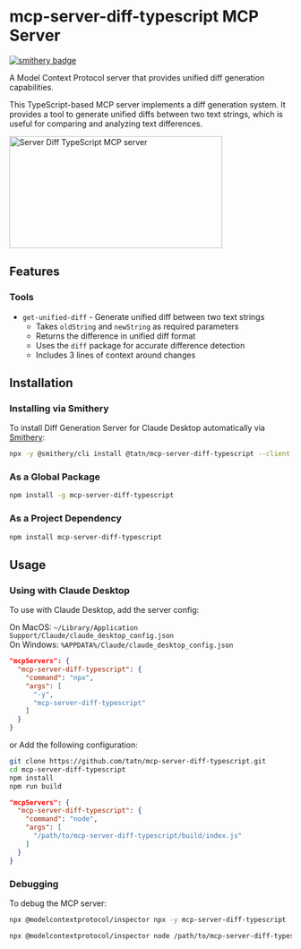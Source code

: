 # mcp-server-diff-typescript MCP Server
[![smithery badge](https://smithery.ai/badge/@tatn/mcp-server-diff-typescript)](https://smithery.ai/server/@tatn/mcp-server-diff-typescript)

A Model Context Protocol server that provides unified diff generation capabilities.

This TypeScript-based MCP server implements a diff generation system. It provides a tool to generate unified diffs between two text strings, which is useful for comparing and analyzing text differences.

<a href="https://glama.ai/mcp/servers/3sbmp65pce"><img width="380" height="200" src="https://glama.ai/mcp/servers/3sbmp65pce/badge" alt="Server Diff TypeScript MCP server" /></a>

## Features

### Tools

- `get-unified-diff` - Generate unified diff between two text strings
  - Takes `oldString` and `newString` as required parameters
  - Returns the difference in unified diff format
  - Uses the `diff` package for accurate difference detection
  - Includes 3 lines of context around changes

## Installation

### Installing via Smithery

To install Diff Generation Server for Claude Desktop automatically via [Smithery](https://smithery.ai/server/@tatn/mcp-server-diff-typescript):

```bash
npx -y @smithery/cli install @tatn/mcp-server-diff-typescript --client claude
```

### As a Global Package

```bash
npm install -g mcp-server-diff-typescript
```

### As a Project Dependency

```bash
npm install mcp-server-diff-typescript
```

## Usage

### Using with Claude Desktop

To use with Claude Desktop, add the server config:

On MacOS: `~/Library/Application Support/Claude/claude_desktop_config.json`  
On Windows: `%APPDATA%/Claude/claude_desktop_config.json`


```json
"mcpServers": {
  "mcp-server-diff-typescript": {
    "command": "npx",
    "args": [
      "-y",
      "mcp-server-diff-typescript"
    ]
  }
}
```

or Add the following configuration:

```bash
git clone https://github.com/tatn/mcp-server-diff-typescript.git
cd mcp-server-diff-typescript
npm install
npm run build
```

```json
"mcpServers": {
  "mcp-server-diff-typescript": {
    "command": "node",
    "args": [
      "/path/to/mcp-server-diff-typescript/build/index.js"
    ]
  }
}
```

### Debugging

To debug the MCP server:

```bash
npx @modelcontextprotocol/inspector npx -y mcp-server-diff-typescript
```


```bash
npx @modelcontextprotocol/inspector node /path/to/mcp-server-diff-typescript/build/index.js
```
